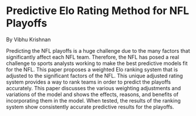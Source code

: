 # Predictive Elo Rating Method for NFL Playoffs
 By Vibhu Krishnan
 
Predicting the NFL playoffs is a huge challenge due to the many factors that
significantly affect each NFL team. Therefore, the NFL has posed a real challenge to
sports analysts working to make the best predictive models fit for the NFL. This paper
proposes a weighted Elo ranking system that is adjusted to the significant factors of the
NFL. This unique adjusted rating system provides a way to rank teams in order to predict
the playoffs accurately. This paper discusses the various weighting adjustments and
variations of the model and shows the effects, reasons, and benefits of incorporating
them in the model. When tested, the results of the ranking system show consistently
accurate predictive results for the playoffs.
